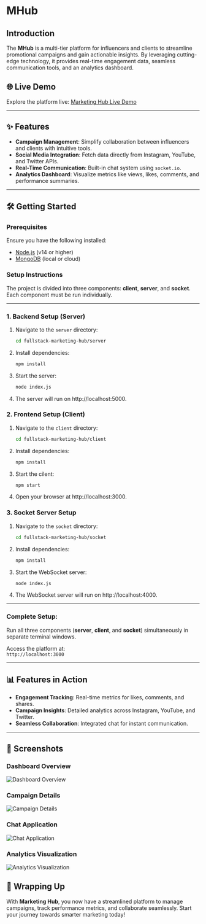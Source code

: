 # MHub

## Introduction

The **MHub** is a multi-tier platform for influencers and clients to streamline promotional campaigns and gain actionable insights. By leveraging cutting-edge technology, it provides real-time engagement data, seamless communication tools, and an analytics dashboard.

## 🌐 Live Demo

Explore the platform live: [Marketing Hub Live Demo](https://fullstack-marketing-hub.vercel.app/)

---

## ✨ Features

- **Campaign Management**: Simplify collaboration between influencers and clients with intuitive tools.
- **Social Media Integration**: Fetch data directly from Instagram, YouTube, and Twitter APIs.
- **Real-Time Communication**: Built-in chat system using `socket.io`.
- **Analytics Dashboard**: Visualize metrics like views, likes, comments, and performance summaries.

---

## 🛠️ Getting Started

### Prerequisites
Ensure you have the following installed:
- [Node.js](https://nodejs.org/) (v14 or higher)
- [MongoDB](https://www.mongodb.com/) (local or cloud)

### Setup Instructions

The project is divided into three components: **client**, **server**, and **socket**. Each component must be run individually.

---

### 1. **Backend Setup (Server)**
1. Navigate to the `server` directory:
   ```bash
   cd fullstack-marketing-hub/server
2. Install dependencies:
   ```bash
   npm install
3. Start the server:
    ```bash
    node index.js
4. The server will run on http://localhost:5000.
### 2. **Frontend Setup (Client)**
1. Navigate to the `client` directory:
   ```bash
   cd fullstack-marketing-hub/client
2. Install dependencies:
   ```bash
   npm install
3. Start the cilent:
    ```bash
    npm start
4. Open your browser at http://localhost:3000.

### 3. **Socket Server Setup**
1. Navigate to the `socket` directory:
   ```bash
   cd fullstack-marketing-hub/socket
2. Install dependencies:
   ```bash
   npm install
3. Start the WebSocket server:
    ```bash
    node index.js
4. The WebSocket server will run on http://localhost:4000.

---

### Complete Setup:
Run all three components (**server**, **client**, and **socket**) simultaneously in separate terminal windows.

Access the platform at:  
`http://localhost:3000`

---

## 📊 Features in Action

- **Engagement Tracking**: Real-time metrics for likes, comments, and shares.
- **Campaign Insights**: Detailed analytics across Instagram, YouTube, and Twitter.
- **Seamless Collaboration**: Integrated chat for instant communication.

---

## 📸 Screenshots

### Dashboard Overview
![Dashboard Overview](client/src/Assets/Screenshot%202024-09-13%20021736.png)

### Campaign Details
![Campaign Details](client/src/Assets/Screenshot%202024-09-13%20021139.png)

### Chat Application
![Chat Application](client/src/Assets/Screenshot%202024-09-13%20021202.png)

### Analytics Visualization
![Analytics Visualization](client/src/Assets/Screenshot%202024-09-13%20021211.png)

## 🚀 Wrapping Up

With **Marketing Hub**, you now have a streamlined platform to manage campaigns, track performance metrics, and collaborate seamlessly. Start your journey towards smarter marketing today!
